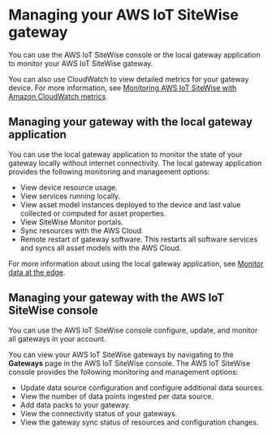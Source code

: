 # Managing your AWS IoT SiteWise gateway<a name="manage-gateways"></a>

 You can use the AWS IoT SiteWise console or the local gateway application to monitor your AWS IoT SiteWise gateway\. 

You can also use CloudWatch to view detailed metrics for your gateway device\. For more information, see [Monitoring AWS IoT SiteWise with Amazon CloudWatch metrics](monitor-cloudwatch-metrics.md)\.

## Managing your gateway with the local gateway application<a name="edge-console"></a>

 You can use the local gateway application to monitor the state of your gateway locally without internet connectivity\. The local gateway application provides the following monitoring and management options: 
+ View device resource usage\.
+ View services running locally\. 
+ View asset model instances deployed to the device and last value collected or computed for asset properties\.
+ View SiteWise Monitor portals\.
+ Sync resources with the AWS Cloud\.
+ Remote restart of gateway software\. This restarts all software services and syncs all asset models with the AWS Cloud\.

For more information about using the local gateway application, see [Monitor data at the edge](using-opshub.md)\.

## Managing your gateway with the AWS IoT SiteWise console<a name="cloud-console"></a>

 You can use the AWS IoT SiteWise console configure, update, and monitor all gateways in your account\. 

You can view your AWS IoT SiteWise gateways by navigating to the **Gateways** page in the AWS IoT SiteWise console\. The AWS IoT SiteWise console provides the following monitoring and management options:
+ Update data source configuration and configure additional data sources\.
+ View the number of data points ingested per data source\.
+ Add data packs to your gateway\.
+ View the connectivity status of your gateways\.
+ View the gateway sync status of resources and configuration changes\.